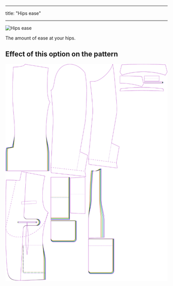 ***

title: "Hips ease"

***

![Hips ease](hipsease.svg)

The amount of ease at your hips.

## Effect of this option on the pattern

![This image shows the effect of this option by superimposing several variants that have a different value for this option](jaeger_hipsease_sample.svg "Effect of this option on the pattern")

